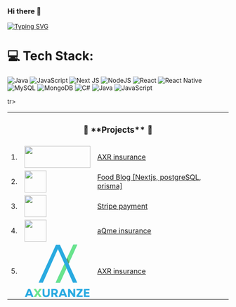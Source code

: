### Hi there 👋
[![Typing SVG](https://readme-typing-svg.demolab.com?font=Fira+Code&pause=1000&random=false&width=435&lines=I+am+Hpone+Myat+Thu)](https://git.io/typing-svg)
<!--
**HponeMyatThu/HponeMyatThu** is a ✨ _special_ ✨ repository because its `README.md` (this file) appears on your GitHub profile.

Here are some ideas to get you started:

- 🔭 I’m currently working on ...
- 🌱 I’m currently learning ...
- 👯 I’m looking to collaborate on ...
- 🤔 I’m looking for help with ...
- 💬 Ask me about ...
- 📫 How to reach me: ...
- 😄 Pronouns: ...
- ⚡ Fun fact: ...
-->

# 💻 Tech Stack:
![Java](https://img.shields.io/badge/java-%23ED8B00.svg?style=for-the-badge&logo=openjdk&logoColor=white) ![JavaScript](https://img.shields.io/badge/javascript-%23323330.svg?style=for-the-badge&logo=javascript&logoColor=%23F7DF1E) ![Next JS](https://img.shields.io/badge/Next-black?style=for-the-badge&logo=next.js&logoColor=white) ![NodeJS](https://img.shields.io/badge/node.js-6DA55F?style=for-the-badge&logo=node.js&logoColor=white) ![React](https://img.shields.io/badge/react-%2320232a.svg?style=for-the-badge&logo=react&logoColor=%2361DAFB) ![React Native](https://img.shields.io/badge/react_native-%2320232a.svg?style=for-the-badge&logo=react&logoColor=%2361DAFB) ![MySQL](https://img.shields.io/badge/mysql-%2300000f.svg?style=for-the-badge&logo=mysql&logoColor=white) ![MongoDB](https://img.shields.io/badge/MongoDB-%234ea94b.svg?style=for-the-badge&logo=mongodb&logoColor=white) ![C#](https://img.shields.io/badge/c%23-%23239120.svg?style=for-the-badge&logo=csharp&logoColor=white) ![Java](https://img.shields.io/badge/java-%23ED8B00.svg?style=for-the-badge&logo=openjdk&logoColor=white) ![JavaScript](https://img.shields.io/badge/javascript-%23323330.svg?style=for-the-badge&logo=javascript&logoColor=%23F7DF1E)

<table align="center">
    <tr>
        <td colspan="3"><h3 align="center">🚀 **Projects** 🚀</h3></td>
    </tr>
    tr>
        <td>1.</td>
        <td><img src="https://standing-desk-organization-design.onrender.com/" width=150 height=50></td>
        <td><a target="_blank" href="https://fe.dev.axr.d3lab.co/guest/home">AXR insurance</a></td>
    </tr>
    <tr>
       <td>2.</td>
        <td><img src="https://images.squarespace-cdn.com/content/v1/5c797c3b5239581bca07268a/01abef42-4390-4627-810c-1964af252a76/My+project+%282%29.png" width=50 height=50></td>
        <td><a target="_blank" href="https://nextjs-blog-iota-gray-55.vercel.app/">Food Blog [Nextjs, postgreSQL, prisma]</a></td>
    </tr>
    <tr>
       <td>3.</td>
        <td><img src="https://encrypted-tbn0.gstatic.com/images?q=tbn:ANd9GcSUDtT-MID9fNzbw0GYXpfwliT81vfNl3ze0Wj-GRY_PsNbUkYQModqL5nFCWqnHx5ql30&usqp=CAU" width=50 height=50></td>
        <td><a target="_blank" href="https://stripe-75s8.vercel.app/">Stripe payment</a></td>
    </tr>
    <tr>
    <tr>
        <td>4.</td>
        <td><img src="https://tse2.mm.bing.net/th?id=OIP.C8XGDlgeJwTzvHH1mV-q-gHaHa" width=50 height=50></td>
        <td><a target="_blank" href="https://fe.2d.r2cr.member.dev.d3lab.co/">aQme insurance</a></td>
    </tr>
     <tr>
        <td>5.</td>
        <td><svg xmlns="http://www.w3.org/2000/svg" width="149" height="121" viewBox="0 0 149 121" fill="none">
  <g clip-path="url(#clip0_35_414)">
    <path d="M111.31 0.5C114.277 0.5 117.244 0.5 120.301 0.5C120.163 0.91487 120.009 1.30012 119.825 1.69413C119.795 1.7577 119.766 1.82128 119.736 1.88678C119.672 2.02407 119.608 2.1613 119.545 2.29849C118.988 3.49666 118.442 4.69912 117.909 5.90801C117.364 7.14227 116.801 8.36736 116.231 9.59015C115.737 10.6505 115.254 11.7145 114.782 12.7849C114.241 14.0118 113.682 15.2295 113.116 16.4448C112.622 17.5051 112.138 18.5692 111.666 19.6395C111.125 20.8664 110.566 22.0841 110 23.2994C109.506 24.3597 109.022 25.4238 108.55 26.4941C108.01 27.721 107.451 28.9387 106.884 30.154C106.39 31.2143 105.907 32.2784 105.435 33.3487C104.928 34.4973 104.407 35.6382 103.877 36.776C103.273 38.0724 102.681 39.3738 102.106 40.6832C101.837 41.2928 101.565 41.8997 101.278 42.5008C101.252 42.555 101.226 42.6091 101.2 42.665C101.081 42.9154 100.961 43.165 100.838 43.4136C100.797 43.4996 100.756 43.5857 100.713 43.6744C100.677 43.7482 100.641 43.8219 100.604 43.8979C100.461 44.384 100.672 44.7898 100.881 45.2263C100.907 45.2808 100.933 45.3352 100.96 45.3913C101.016 45.5089 101.072 45.6264 101.129 45.7438C101.282 46.0634 101.434 46.384 101.586 46.7046C101.617 46.7708 101.649 46.8371 101.681 46.9054C102.003 47.5852 102.315 48.2697 102.625 48.9551C102.68 49.0773 102.736 49.1996 102.791 49.3218C102.875 49.5071 102.959 49.6924 103.043 49.8778C103.362 50.5818 103.683 51.2846 104.005 51.9874C104.065 52.1179 104.124 52.2484 104.184 52.3789C104.304 52.6406 104.423 52.9023 104.543 53.164C104.811 53.7492 105.078 54.3344 105.346 54.9197C105.494 55.2442 105.642 55.5687 105.791 55.8932C105.85 56.023 105.91 56.1528 105.969 56.2826C105.998 56.3469 106.028 56.4112 106.058 56.4774C108.996 62.9036 111.933 69.3298 116.384 79.0664C116.444 79.1962 116.503 79.3261 116.562 79.4559C116.711 79.7801 116.859 80.1042 117.007 80.4284C117.307 81.0843 117.607 81.74 117.907 82.3956C118.459 83.6013 119.011 84.8073 119.556 86.0163C119.607 86.1299 119.659 86.2435 119.71 86.357C119.78 86.5121 119.85 86.6674 119.92 86.8227C119.959 86.9101 119.999 86.9975 120.04 87.0875C120.123 87.2953 120.123 87.2953 120.123 87.4733C116.921 87.4733 113.719 87.4733 110.42 87.4733C109.766 86.0649 109.114 84.6594 108.488 83.2392C108.142 82.4574 107.793 81.6771 107.443 80.8969C107.378 80.7501 107.312 80.6033 107.246 80.4565C106.819 79.5024 106.392 78.5486 105.964 77.5948C105.377 76.2855 104.791 74.9756 104.205 73.6657C103.92 73.0269 103.634 72.388 103.348 71.7492C103.19 71.3971 103.033 71.045 102.875 70.6929C102.812 70.5519 102.749 70.411 102.686 70.27C102.056 68.8605 101.425 67.451 100.795 66.0415C100.763 65.9718 100.732 65.902 100.7 65.8301C100.637 65.6891 100.574 65.5482 100.511 65.4072C100.353 65.0554 100.196 64.7037 100.039 64.3519C99.7515 63.7102 99.4645 63.0685 99.1775 62.4268C99.0476 62.1364 98.9177 61.846 98.7878 61.5555C98.7237 61.4124 98.6597 61.2692 98.5956 61.126C98.2772 60.4141 97.9587 59.7022 97.6391 58.9908C97.1699 57.9462 96.7017 56.9012 96.2378 55.8542C96.1955 55.7595 96.1532 55.6647 96.1097 55.5671C96.0715 55.4806 96.0333 55.3942 95.994 55.3052C95.9603 55.2293 95.9267 55.1534 95.892 55.0752C95.8205 54.8917 95.8205 54.8917 95.8205 54.7136C95.7617 54.7136 95.703 54.7136 95.6424 54.7136C95.6272 54.7626 95.6119 54.8116 95.5962 54.8621C95.4388 55.3522 95.2499 55.8141 95.0294 56.2788C94.9795 56.3855 94.9795 56.3855 94.9286 56.4943C94.8572 56.6468 94.7857 56.7992 94.714 56.9516C94.5213 57.3611 94.3302 57.7713 94.1392 58.1816C94.1004 58.2649 94.0617 58.3481 94.0217 58.4339C93.6624 59.2075 93.3156 59.9864 92.9718 60.7671C92.4311 61.9941 91.872 63.2117 91.3055 64.427C90.8116 65.4873 90.3279 66.5514 89.8561 67.6217C89.3152 68.8486 88.7562 70.0663 88.1898 71.2816C87.6959 72.3419 87.2122 73.406 86.7404 74.4763C86.1995 75.7032 85.6405 76.9209 85.074 78.1362C84.5801 79.1965 84.0964 80.2606 83.6246 81.3309C82.9347 82.896 82.2169 84.4478 81.493 85.9975C81.2504 86.5176 81.0135 87.0398 80.776 87.5623C77.5739 87.5623 74.3718 87.5623 71.0727 87.5623C71.1536 87.1578 71.2771 86.8413 71.4545 86.476C71.4843 86.4135 71.5142 86.351 71.5449 86.2867C71.6093 86.1517 71.6739 86.0169 71.7388 85.8822C71.913 85.5199 72.0856 85.1568 72.2581 84.7936C72.2934 84.7195 72.3287 84.6454 72.365 84.569C72.7012 83.8606 73.026 83.1473 73.3483 82.4325C73.8262 81.3737 74.3158 80.3211 74.8126 79.2711C75.2492 78.3479 75.6765 77.4211 76.0968 76.4904C76.5689 75.4451 77.0521 74.4055 77.5434 73.3691C78.1034 72.1875 78.6569 71.0033 79.2027 69.815C79.5056 69.1559 79.8099 68.4973 80.1139 67.8387C80.1478 67.7652 80.1816 67.6918 80.2165 67.6162C80.9534 66.0195 81.6928 64.4239 82.4325 62.8285C82.7503 62.1432 83.0679 61.4578 83.3855 60.7724C83.5616 60.3923 83.7378 60.0122 83.914 59.632C83.9844 59.48 84.0549 59.3279 84.1254 59.1758C86.2396 54.6135 86.2396 54.6135 86.3453 54.3854C86.4158 54.2333 86.4863 54.0811 86.5568 53.929C86.7327 53.5496 86.9085 53.1702 87.0843 52.7907C87.4057 52.0973 87.727 51.4039 88.0481 50.7104C88.2298 50.3182 88.4114 49.926 88.5931 49.5338C88.6283 49.4578 88.6634 49.3819 88.6996 49.3037C89.0594 48.5272 89.4195 47.7509 89.7817 46.9755C89.825 46.8826 89.825 46.8826 89.8693 46.7879C90.0024 46.5031 90.1356 46.2183 90.269 45.9336C90.3591 45.741 90.4487 45.5481 90.5376 45.355C90.6141 45.1916 90.6933 45.0293 90.7759 44.8689C90.8103 44.7999 90.8447 44.7309 90.8802 44.6599C90.9104 44.6021 90.9407 44.5444 90.9718 44.485C91.0752 44.0203 90.7123 43.4729 90.5206 43.0519C90.4894 42.9829 90.4582 42.9138 90.4261 42.8426C90.3587 42.6935 90.2912 42.5444 90.2236 42.3954C90.079 42.0767 89.935 41.7577 89.7909 41.4387C89.7162 41.2732 89.6414 41.1078 89.5666 40.9424C89.1917 40.1128 88.8198 39.2818 88.4484 38.4507C88.3227 38.1693 88.1969 37.888 88.0712 37.6067C88.0259 37.5056 88.0259 37.5056 87.9798 37.4024C87.7007 36.7779 87.4209 36.1538 87.141 35.5297C86.5077 34.1175 85.8758 32.7047 85.2439 31.2918C84.9581 30.653 84.6723 30.0141 84.3865 29.3753C84.229 29.0232 84.0715 28.6711 83.914 28.319C83.8509 28.178 83.7878 28.0371 83.7248 27.8961C83.0942 26.4866 82.4637 25.0772 81.8331 23.6677C81.8019 23.5979 81.7707 23.5281 81.7385 23.4562C81.6754 23.3153 81.6124 23.1743 81.5493 23.0333C81.3919 22.6815 81.2346 22.3298 81.0772 21.978C80.7901 21.3363 80.503 20.6946 80.216 20.0529C79.6168 18.7131 79.0175 17.3733 78.4169 16.0341C78.2774 15.7229 78.1379 15.4117 77.9984 15.1005C77.8804 14.8373 77.7624 14.5742 77.6445 14.3111C77.4707 13.9236 77.2971 13.5361 77.1235 13.1485C77.0553 12.9963 76.9871 12.8441 76.9188 12.6919C76.8234 12.4791 76.728 12.2661 76.6327 12.0532C76.6042 11.9897 76.5757 11.9262 76.5463 11.8608C76.4064 11.5481 76.2712 11.2347 76.1469 10.9154C75.7553 11.6757 75.3998 12.4476 75.0555 13.2301C74.9001 13.5831 74.7438 13.9358 74.5876 14.2885C74.555 14.3621 74.5225 14.4357 74.4889 14.5116C74.1253 15.3323 73.7563 16.1506 73.3872 16.9688C72.8795 18.095 72.3746 19.2223 71.8739 20.3516C71.3396 21.5565 70.8002 22.759 70.2586 23.9606C69.7849 25.0114 69.3144 26.0635 68.8472 27.1172C68.3129 28.3221 67.7735 29.5246 67.2319 30.7262C66.7582 31.777 66.2877 32.8291 65.8205 33.8828C65.2862 35.0877 64.7468 36.2902 64.2052 37.4918C63.7315 38.5426 63.261 39.5947 62.7938 40.6484C62.2595 41.8533 61.7201 43.0558 61.1784 44.2574C60.7048 45.3082 60.2343 46.3603 59.7671 47.4139C59.2328 48.6188 58.6934 49.8214 58.1517 51.0229C57.6781 52.0737 57.2076 53.1259 56.7404 54.1795C56.2413 55.305 55.7383 56.4287 55.2326 57.5512C54.7081 58.7152 54.1847 59.8797 53.6636 61.0453C53.6325 61.1147 53.6015 61.1841 53.5695 61.2557C53.413 61.6056 53.2566 61.9556 53.1002 62.3055C52.8171 62.9389 52.5338 63.5721 52.2505 64.2053C52.0928 64.5577 51.9351 64.9102 51.7775 65.2626C51.7144 65.4036 51.6513 65.5445 51.5883 65.6855C51.5571 65.7552 51.5259 65.825 51.4937 65.8969C51.2099 66.5312 51.2099 66.5312 51.1154 66.7426C51.0523 66.8836 50.9892 67.0246 50.9261 67.1655C50.7688 67.5173 50.6114 67.869 50.454 68.2208C50.167 68.8625 49.8799 69.5042 49.5929 70.1459C48.9475 71.5888 48.3019 73.0315 47.6552 74.4737C47.0682 75.7829 46.4825 77.0928 45.8967 78.4025C45.7052 78.8307 45.5136 79.2589 45.3221 79.6871C45.2909 79.7568 45.2597 79.8264 45.2276 79.8982C45.071 80.2484 44.9143 80.5986 44.7576 80.9488C44.3998 81.7486 44.042 82.5484 43.6844 83.3482C43.4307 83.9156 43.1768 84.4829 42.9228 85.0502C42.75 85.4362 42.5775 85.8223 42.4052 86.2086C42.332 86.3724 42.2587 86.5361 42.1855 86.6999C42.1538 86.7711 42.1221 86.8424 42.0895 86.9157C41.884 87.3741 41.884 87.3741 41.7849 87.4733C41.661 87.4818 41.5367 87.4841 41.4125 87.484C41.3323 87.4841 41.252 87.4842 41.1693 87.4844C41.0806 87.4841 40.9918 87.4837 40.9004 87.4834C40.8075 87.4834 40.7145 87.4834 40.6188 87.4834C40.31 87.4834 40.0013 87.4827 39.6925 87.482C39.4791 87.4818 39.2657 87.4817 39.0522 87.4816C38.4892 87.4813 37.9262 87.4804 37.3632 87.4794C36.7892 87.4785 36.2152 87.4781 35.6412 87.4776C34.514 87.4767 33.3868 87.4752 32.2596 87.4733C32.3333 87.0593 32.4824 86.7069 32.6609 86.3285C32.6927 86.2601 32.7245 86.1917 32.7573 86.1213C32.8259 85.9738 32.8947 85.8264 32.9637 85.6791C33.1108 85.3652 33.2568 85.0508 33.4029 84.7364C33.4776 84.5756 33.5524 84.4147 33.6273 84.254C33.964 83.5301 34.295 82.8037 34.6243 82.0764C35.0939 81.04 35.5673 80.0054 36.043 78.9718C36.5204 77.9344 36.9956 76.8961 37.4674 75.8561C37.9709 74.7461 38.4786 73.6381 38.9881 72.5308C39.4333 71.5633 39.876 70.5946 40.316 69.6246C40.8195 68.5146 41.3273 67.4066 41.8368 66.2994C42.282 65.3318 42.7247 64.3631 43.1647 63.3932C43.6682 62.2832 44.1759 61.1752 44.6854 60.0679C45.1306 59.1003 45.5734 58.1317 46.0134 57.1617C46.5169 56.0517 47.0246 54.9437 47.5341 53.8365C47.9793 52.8689 48.422 51.9002 48.862 50.9303C49.3655 49.8203 49.8732 48.7123 50.3828 47.605C50.828 46.6374 51.2707 45.6688 51.7107 44.6988C52.2142 43.5888 52.7219 42.4808 53.2314 41.3736C53.6766 40.406 54.1194 39.4373 54.5593 38.4674C55.0629 37.3574 55.5706 36.2494 56.0801 35.1421C56.5253 34.1745 56.968 33.2059 57.408 32.2359C57.9115 31.1259 58.4192 30.0179 58.9288 28.9107C59.3739 27.9431 59.8167 26.9744 60.2567 26.0045C60.7602 24.8945 61.2679 23.7865 61.7774 22.6792C62.2226 21.7116 62.6653 20.743 63.1053 19.773C63.6089 18.663 64.1166 17.555 64.6261 16.4478C65.0713 15.4802 65.514 14.5115 65.954 13.5415C66.4575 12.4316 66.9652 11.3235 67.4748 10.2163C67.9199 9.24871 68.3627 8.28004 68.8027 7.31009C69.2896 6.23689 69.7795 5.16509 70.2715 4.09421C70.3028 4.02604 70.3341 3.95787 70.3664 3.88764C70.4571 3.6901 70.5479 3.4926 70.6387 3.29511C70.6644 3.23929 70.69 3.18347 70.7164 3.12596C71.0106 2.48679 71.3093 1.8498 71.6068 1.21217C74.6326 1.21217 77.6585 1.21217 80.776 1.21217C82.6034 5.15554 82.6034 5.15554 83.4695 7.06667C83.8299 7.86134 84.1946 8.65397 84.5594 9.44659C85.0643 10.5438 85.5663 11.6423 86.0653 12.7423C86.5099 13.7222 86.9582 14.7005 87.408 15.678C87.9129 16.7753 88.415 17.8738 88.914 18.9737C89.3586 19.9537 89.8068 20.9319 90.2567 21.9095C90.7616 23.0067 91.2637 24.1052 91.7626 25.2052C92.2387 26.2545 92.719 27.3018 93.2009 28.3484C93.5468 29.0998 93.8917 29.8517 94.2327 30.6054C94.2626 30.6714 94.2926 30.7375 94.3234 30.8056C94.4642 31.1166 94.6047 31.4277 94.7448 31.739C95.0852 32.4931 95.4451 33.2345 95.8205 33.9718C95.8535 33.8987 95.8865 33.8255 95.9205 33.7502C96.5593 32.3354 97.204 30.9239 97.868 29.5208C98.3348 28.5342 98.793 27.5444 99.2422 26.5497C99.7143 25.5044 100.198 24.4648 100.689 23.4284C101.249 22.2468 101.802 21.0626 102.348 19.8744C102.651 19.2152 102.955 18.5567 103.259 17.898C103.293 17.8246 103.327 17.7512 103.362 17.6756C104.099 16.0788 104.838 14.4833 105.578 12.8879C105.896 12.2026 106.213 11.5172 106.531 10.8318C106.707 10.4517 106.883 10.0715 107.059 9.69139C107.13 9.53932 107.2 9.38724 107.271 9.23516C107.412 8.93101 107.553 8.62685 107.694 8.3227C107.729 8.24744 107.763 8.17217 107.799 8.09463C107.87 7.94241 107.94 7.7902 108.011 7.63799C108.186 7.25988 108.361 6.88176 108.537 6.50364C108.865 5.79449 109.194 5.08536 109.523 4.37631C109.677 4.0434 109.831 3.71047 109.986 3.37755C110.059 3.21968 110.132 3.06183 110.205 2.90397C110.307 2.68431 110.409 2.46463 110.511 2.24495C110.54 2.18176 110.57 2.11858 110.6 2.05348C110.839 1.53682 111.074 1.01845 111.31 0.5Z" fill="#29AAE0"/>
    <path d="M91.0133 44.2982C91.0721 44.2982 91.1309 44.2982 91.1914 44.2982C92.0606 46.1935 92.924 48.0911 93.773 49.9955C93.8418 50.1497 93.8418 50.1497 93.912 50.307C94.137 50.8112 94.3615 51.3155 94.5846 51.8205C94.7572 52.211 94.9323 52.6002 95.109 52.9889C95.1922 53.1743 95.2755 53.3598 95.3587 53.5453C95.3978 53.6299 95.4369 53.7146 95.4771 53.8018C95.5121 53.8803 95.547 53.9588 95.583 54.0397C95.6139 54.1079 95.6449 54.176 95.6768 54.2462C95.8045 54.7142 95.5495 55.1261 95.3528 55.543C95.3232 55.6067 95.2936 55.6704 95.2632 55.736C95.1992 55.8739 95.135 56.0117 95.0706 56.1493C94.8963 56.5221 94.7236 56.8956 94.5509 57.2692C94.5154 57.3459 94.4799 57.4227 94.4433 57.5017C94.0965 58.2527 93.7616 59.0087 93.428 59.7656C92.8834 60.9999 92.3206 62.2249 91.7506 63.4477C91.2567 64.508 90.773 65.5721 90.3012 66.6424C89.7603 67.8694 89.2013 69.0871 88.6349 70.3024C88.1409 71.3627 87.6573 72.4267 87.1855 73.497C86.6446 74.724 86.0856 75.9417 85.5191 77.157C85.0252 78.2173 84.5416 79.2813 84.0697 80.3516C83.4866 81.6742 82.884 82.9871 82.2733 84.2971C81.7674 85.3826 81.2716 86.4718 80.776 87.5623C77.5739 87.5623 74.3718 87.5623 71.0727 87.5623C71.1536 87.1578 71.2771 86.8413 71.4545 86.476C71.4843 86.4135 71.5141 86.351 71.5449 86.2867C71.6093 86.1517 71.6739 86.0169 71.7387 85.8822C71.913 85.5199 72.0856 85.1568 72.2581 84.7936C72.2934 84.7195 72.3286 84.6454 72.365 84.569C72.7012 83.8606 73.026 83.1473 73.3483 82.4325C73.8262 81.3737 74.3158 80.3211 74.8126 79.2711C75.2492 78.3479 75.6765 77.4211 76.0968 76.4904C76.5689 75.4451 77.0521 74.4055 77.5434 73.3691C78.1034 72.1875 78.6569 71.0032 79.2027 69.815C79.5056 69.1559 79.8099 68.4973 80.1139 67.8386C80.1477 67.7652 80.1816 67.6918 80.2165 67.6162C80.9534 66.0195 81.6928 64.4239 82.4325 62.8285C82.7503 62.1432 83.0679 61.4578 83.3855 60.7724C83.5616 60.3923 83.7378 60.0122 83.9139 59.632C83.9844 59.48 84.0549 59.3279 84.1254 59.1758C86.2396 54.6135 86.2396 54.6135 86.3453 54.3854C86.4158 54.2333 86.4863 54.0811 86.5568 53.929C86.7326 53.5496 86.9085 53.1702 87.0843 52.7907C87.4057 52.0973 87.727 51.4039 88.0481 50.7104C88.2298 50.3182 88.4114 49.926 88.5931 49.5338C88.6283 49.4578 88.6634 49.3819 88.6996 49.3037C89.0593 48.5272 89.4195 47.7508 89.7817 46.9754C89.8106 46.9136 89.8395 46.8517 89.8693 46.7879C90.0023 46.5031 90.1356 46.2183 90.2689 45.9336C90.5228 45.3909 90.7731 44.8471 91.0133 44.2982Z" fill="#69E48C"/>
    <path d="M111.31 0.5C114.277 0.5 117.244 0.5 120.301 0.5C120.163 0.914869 120.009 1.30012 119.825 1.69413C119.795 1.7577 119.766 1.82128 119.736 1.88678C119.672 2.02407 119.608 2.1613 119.545 2.29849C118.988 3.49666 118.442 4.69912 117.909 5.90801C117.364 7.14227 116.801 8.36736 116.231 9.59015C115.737 10.6505 115.254 11.7145 114.782 12.7849C114.241 14.0118 113.682 15.2295 113.116 16.4448C112.622 17.5051 112.138 18.5692 111.666 19.6395C111.125 20.8664 110.566 22.0841 110 23.2994C109.506 24.3597 109.022 25.4238 108.55 26.4941C108.01 27.721 107.451 28.9387 106.884 30.154C106.39 31.2143 105.907 32.2784 105.435 33.3487C104.894 34.5752 104.335 35.7925 103.769 37.0075C103.233 38.1577 102.71 39.3129 102.198 40.4737C101.632 41.7564 101.046 43.0293 100.45 44.2982C100.196 43.9926 100.037 43.6557 99.8755 43.2964C99.8315 43.2002 99.8315 43.2002 99.7866 43.1022C99.69 42.8909 99.5941 42.6793 99.4982 42.4677C99.4303 42.3189 99.3624 42.1701 99.2944 42.0213C99.1542 41.7142 99.0143 41.407 98.8746 41.0998C98.6551 40.6172 98.4347 40.1351 98.2139 39.6532C98.0682 39.335 97.9228 39.0166 97.778 38.6979C97.5027 38.0924 97.225 37.4884 96.9393 36.8876C96.8038 36.6024 96.6696 36.3167 96.5355 36.0308C96.4713 35.8948 96.4064 35.7591 96.3409 35.6238C96.2501 35.436 96.1615 35.2474 96.0733 35.0585C96.0462 35.0039 96.0191 34.9493 95.9912 34.8931C95.7735 34.4174 95.7992 34.0114 95.9715 33.5325C96.0493 33.3512 96.1339 33.1751 96.2218 32.9985C96.2695 32.8994 96.2695 32.8994 96.3181 32.7983C96.3865 32.6565 96.4553 32.5149 96.5246 32.3735C96.7102 31.9944 96.8924 31.6138 97.0751 31.2334C97.1123 31.1563 97.1494 31.0792 97.1877 30.9998C97.5332 30.2817 97.8637 29.5575 98.1907 28.8309C98.6376 27.8397 99.0943 26.8537 99.5594 25.8709C100.026 24.8844 100.484 23.8945 100.934 22.8999C101.406 21.8546 101.889 20.815 102.38 19.7786C102.94 18.597 103.494 17.4127 104.04 16.2245C104.342 15.5653 104.647 14.9068 104.951 14.2481C104.985 14.1747 105.018 14.1013 105.053 14.0257C105.79 12.429 106.53 10.8334 107.269 9.23803C107.481 8.78064 107.693 8.32321 107.905 7.86577C107.94 7.79042 107.975 7.71506 108.011 7.63742C108.152 7.33449 108.292 7.03156 108.432 6.72863C108.796 5.94448 109.159 5.16035 109.523 4.37631C109.677 4.0434 109.831 3.71047 109.986 3.37755C110.059 3.21968 110.132 3.06183 110.205 2.90397C110.307 2.68431 110.409 2.46463 110.511 2.24495C110.555 2.15017 110.555 2.15017 110.6 2.05348C110.839 1.53682 111.074 1.01845 111.31 0.5Z" fill="#69E48B"/>
    <path d="M99.2032 101.45C100.525 101.45 101.847 101.45 103.209 101.45C103.503 101.861 103.797 102.272 104.099 102.696C104.286 102.956 104.474 103.215 104.661 103.475C104.76 103.612 104.859 103.748 104.958 103.885C105.032 103.988 105.032 103.988 105.108 104.092C105.35 104.428 105.593 104.764 105.835 105.099C105.932 105.233 106.028 105.366 106.125 105.5C109.018 109.506 109.018 109.506 109.163 109.707C109.258 109.839 109.354 109.972 109.45 110.104C109.702 110.453 109.954 110.803 110.206 111.152C110.259 111.225 110.311 111.298 110.365 111.373C110.466 111.512 110.566 111.651 110.667 111.791C110.735 111.885 110.735 111.885 110.804 111.981C110.844 112.036 110.884 112.091 110.925 112.148C111.052 112.322 111.181 112.494 111.31 112.666C111.354 107.114 111.354 107.114 111.399 101.45C112.75 101.45 114.102 101.45 115.494 101.45C115.494 107.619 115.494 113.788 115.494 120.144C111.577 120.144 111.577 120.144 110.826 119.443C110.719 119.22 110.612 118.997 110.52 118.768C110.351 118.385 110.094 118.071 109.841 117.74C109.744 117.607 109.648 117.474 109.552 117.34C109.504 117.274 109.456 117.208 109.407 117.139C107.43 114.402 105.453 111.665 103.476 108.927C103.447 112.629 103.417 116.33 103.387 120.144C102.007 120.144 100.626 120.144 99.2032 120.144C99.2032 113.975 99.2032 107.806 99.2032 101.45Z" fill="#29AAE1"/>
    <path d="M61.1914 101.45C72.1513 101.45 72.1513 101.45 74.3665 103.586C75.5453 104.891 76.0249 106.49 75.962 108.227C75.8589 109.891 75.224 111.329 74.0104 112.488C73.7244 112.715 73.4295 112.918 73.1202 113.111C73.0435 113.161 72.9669 113.211 72.8879 113.262C72.6751 113.378 72.6751 113.378 72.408 113.378C72.8656 114.21 73.342 115.03 73.8324 115.843C74.315 116.644 74.7938 117.447 75.2671 118.253C75.3338 118.366 75.4005 118.48 75.4672 118.593C75.5609 118.753 75.6543 118.912 75.7477 119.071C75.8012 119.162 75.8547 119.254 75.9098 119.347C76.0574 119.609 76.193 119.874 76.3249 120.144C72.0394 120.576 72.0394 120.576 71.166 119.931C70.6659 119.446 70.4286 118.762 70.2085 118.116C69.9891 117.474 69.6489 116.928 69.2837 116.36C69.1223 116.107 68.9678 115.85 68.8124 115.594C68.62 115.278 68.4247 114.965 68.2254 114.654C68.046 114.358 68.046 114.358 68.046 114.18C67.1353 114.18 66.2246 114.18 65.2864 114.18C65.2864 116.148 65.2864 118.116 65.2864 120.144C63.935 120.144 62.5837 120.144 61.1914 120.144C61.1914 113.975 61.1914 107.806 61.1914 101.45ZM65.2864 104.921C65.2864 106.831 65.2864 108.74 65.2864 110.708C65.8959 110.713 66.5055 110.719 67.1335 110.724C67.4187 110.728 67.4187 110.728 67.7097 110.732C69.0188 110.742 70.1331 110.684 71.1423 109.762C71.6388 109.237 71.7964 108.666 71.8183 107.954C71.7895 107.01 71.5026 106.323 70.8314 105.661C69.7747 104.77 68.4223 104.877 67.128 104.899C66.2164 104.91 66.2164 104.91 65.2864 104.921Z" fill="#29AAE1"/>
    <path d="M8.58178 101.439C8.66065 101.439 8.73953 101.439 8.82079 101.439C8.9099 101.439 8.999 101.439 9.09081 101.439C9.18771 101.44 9.28461 101.44 9.38445 101.441C9.53246 101.441 9.53246 101.441 9.68345 101.441C10 101.442 10.3166 101.443 10.6332 101.444C10.8472 101.444 11.0612 101.445 11.2753 101.445C11.8012 101.446 12.3272 101.448 12.8531 101.45C13.5639 103.125 14.27 104.802 14.9507 106.49C15.3856 107.569 15.8262 108.645 16.2749 109.717C16.7333 110.814 17.1878 111.911 17.638 113.011C18.1829 114.342 18.7303 115.671 19.2793 117C19.3155 117.088 19.3516 117.175 19.3889 117.266C19.4591 117.436 19.5294 117.606 19.5996 117.776C19.6658 117.936 19.7319 118.096 19.798 118.256C19.9346 118.587 20.0717 118.917 20.2115 119.247C20.2524 119.343 20.2933 119.44 20.3354 119.539C20.3696 119.619 20.4039 119.699 20.4391 119.782C20.5089 119.966 20.5089 119.966 20.5089 120.144C19.0401 120.144 17.5712 120.144 16.0579 120.144C15.8279 119.684 15.6162 119.242 15.4333 118.765C15.4101 118.705 15.3869 118.645 15.363 118.584C15.3147 118.459 15.2665 118.334 15.2185 118.209C15.1448 118.017 15.0704 117.825 14.9959 117.634C14.9488 117.512 14.9017 117.39 14.8547 117.268C14.8325 117.211 14.8102 117.154 14.7873 117.095C14.6335 116.693 14.6335 116.693 14.6335 116.494C11.9603 116.494 9.28696 116.494 6.53266 116.494C6.44453 116.788 6.3564 117.082 6.2656 117.384C6.18317 117.608 6.09778 117.831 6.00897 118.052C5.98584 118.11 5.96272 118.168 5.9389 118.227C5.89076 118.348 5.84244 118.468 5.79393 118.588C5.71943 118.772 5.64561 118.957 5.57186 119.141C5.21003 120.042 5.21003 120.042 5.10833 120.144C4.96897 120.152 4.82923 120.154 4.68963 120.154C4.60052 120.154 4.51142 120.154 4.41961 120.154C4.32271 120.154 4.22581 120.153 4.12597 120.153C4.0273 120.152 3.92863 120.152 3.82697 120.152C3.51039 120.152 3.19382 120.151 2.87724 120.149C2.66321 120.149 2.44918 120.149 2.23515 120.148C1.70919 120.147 1.18324 120.146 0.657288 120.144C0.826078 119.617 1.01419 119.104 1.22827 118.594C1.25735 118.524 1.28642 118.455 1.31638 118.383C1.41171 118.154 1.50742 117.925 1.60313 117.696C1.67091 117.533 1.73866 117.37 1.80639 117.208C1.94696 116.87 2.08766 116.533 2.22845 116.195C2.52036 115.495 2.81067 114.794 3.101 114.093C3.2584 113.713 3.41591 113.334 3.57341 112.954C3.60467 112.878 3.63592 112.803 3.66813 112.725C3.85544 112.274 4.04281 111.822 4.23023 111.37C4.38571 110.995 4.54116 110.621 4.6966 110.246C4.72741 110.172 4.75822 110.097 4.78996 110.021C5.23245 108.954 5.6736 107.887 6.11407 106.819C7.22156 104.135 7.22156 104.135 7.75896 102.849C7.80893 102.729 7.85882 102.61 7.90864 102.49C7.97577 102.329 8.04322 102.168 8.11069 102.007C8.14794 101.918 8.18519 101.829 8.22357 101.737C8.35187 101.453 8.35187 101.453 8.58178 101.439ZM10.5386 106.257C10.5047 106.345 10.4707 106.433 10.4358 106.525C10.2736 106.947 10.1112 107.37 9.94883 107.792C9.91922 107.869 9.88962 107.946 9.85911 108.026C9.52022 108.908 9.18029 109.789 8.83711 110.669C8.80821 110.744 8.7793 110.818 8.74952 110.894C8.61074 111.25 8.47175 111.606 8.3325 111.962C8.28256 112.09 8.23261 112.218 8.18267 112.346C8.15965 112.404 8.13662 112.463 8.1129 112.523C8.00324 112.766 8.00324 112.766 7.95699 113.022C9.69022 113.022 11.4235 113.022 13.2092 113.022C12.9929 112.295 12.9929 112.295 12.7377 111.587C12.6806 111.442 12.6806 111.442 12.6224 111.294C12.5619 111.141 12.5619 111.141 12.5002 110.986C12.4579 110.879 12.4157 110.771 12.3722 110.661C12.2607 110.378 12.1487 110.095 12.0367 109.812C11.9236 109.526 11.8109 109.24 11.6981 108.954C11.3433 108.054 10.9877 107.154 10.6276 106.257C10.5982 106.257 10.5689 106.257 10.5386 106.257Z" fill="#29AAE1"/>
    <path d="M85.138 101.45C86.6068 101.45 88.0757 101.45 89.589 101.45C89.8212 101.914 90.0383 102.367 90.232 102.847C90.2584 102.912 90.2849 102.976 90.3122 103.043C90.3695 103.184 90.4267 103.324 90.4838 103.465C90.6416 103.853 90.8005 104.241 90.9591 104.63C90.9925 104.711 91.0259 104.793 91.0603 104.878C91.437 105.8 91.8176 106.721 92.1984 107.642C92.2696 107.814 92.3409 107.987 92.4121 108.159C92.6283 108.682 92.8445 109.205 93.0608 109.728C93.3483 110.424 93.6358 111.119 93.9232 111.815C93.9583 111.9 93.9934 111.985 94.0295 112.072C94.5812 113.407 95.1308 114.744 95.6779 116.081C95.9505 116.746 96.2245 117.412 96.5024 118.075C96.5533 118.197 96.6042 118.319 96.655 118.441C96.7487 118.665 96.8429 118.889 96.9375 119.112C96.9783 119.21 97.0191 119.308 97.0612 119.408C97.0969 119.493 97.1326 119.577 97.1693 119.665C97.2448 119.877 97.2448 119.877 97.2448 120.144C95.7759 120.144 94.3071 120.144 92.7938 120.144C92.5652 119.585 92.5652 119.585 92.332 119.014C92.2849 118.9 92.2378 118.785 92.1893 118.666C92.1313 118.524 92.1313 118.524 92.0722 118.379C92.0142 118.237 92.0142 118.237 91.9549 118.092C91.755 117.591 91.5631 117.087 91.3694 116.583C88.7255 116.583 86.0816 116.583 83.3575 116.583C82.9169 117.699 82.4762 118.816 82.0222 119.966C81.9929 120.025 81.9635 120.083 81.9332 120.144C80.4644 120.144 78.9955 120.144 77.4822 120.144C77.5591 119.759 77.6681 119.429 77.8157 119.069C77.8408 119.007 77.8659 118.945 77.8918 118.882C77.9755 118.675 78.0599 118.469 78.1443 118.263C78.2043 118.116 78.2643 117.969 78.3243 117.822C78.8375 116.564 79.3618 115.312 79.8876 114.06C80.3825 112.881 80.8727 111.7 81.3601 110.519C81.4311 110.346 81.5021 110.174 81.5731 110.002C81.6787 109.746 81.7843 109.49 81.8899 109.234C82.7164 107.231 83.5479 105.229 84.3809 103.228C84.44 103.086 84.4992 102.944 84.5583 102.801C84.6392 102.607 84.7203 102.412 84.8014 102.218C84.8253 102.16 84.8492 102.103 84.8739 102.043C84.9575 101.843 85.0408 101.644 85.138 101.45ZM87.3635 106.346C87.0764 106.896 86.843 107.455 86.6214 108.035C86.5856 108.127 86.5499 108.22 86.513 108.315C86.3993 108.61 86.286 108.905 86.1728 109.2C86.0604 109.492 85.9479 109.784 85.8354 110.076C85.7628 110.264 85.6902 110.453 85.6178 110.641C85.4625 111.044 85.3063 111.447 85.1434 111.847C85.1054 111.94 85.1054 111.94 85.0666 112.036C85.0011 112.196 84.9349 112.355 84.8686 112.515C84.7668 112.755 84.7668 112.755 84.7819 113.022C86.5151 113.022 88.2484 113.022 90.0341 113.022C89.5799 111.81 89.5799 111.81 89.113 110.604C89.0792 110.518 89.0454 110.431 89.0107 110.343C88.905 110.073 88.7991 109.803 88.6932 109.534C88.553 109.176 88.4129 108.819 88.2728 108.462C88.2397 108.377 88.2067 108.293 88.1726 108.206C87.93 107.587 87.6897 106.967 87.4525 106.346C87.4231 106.346 87.3938 106.346 87.3635 106.346Z" fill="#29AAE1"/>
    <path d="M20.687 101.45C21.3493 101.431 22.0117 101.417 22.6743 101.408C22.982 101.404 23.2896 101.398 23.5972 101.389C23.9514 101.379 24.3055 101.375 24.6598 101.371C24.8244 101.365 24.8244 101.365 24.9923 101.359C25.7401 101.358 25.7401 101.358 26.0502 101.615C26.2116 101.82 26.3442 102.025 26.4733 102.251C26.5354 102.339 26.5975 102.428 26.6615 102.519C26.7134 102.597 26.7654 102.676 26.819 102.758C26.8797 102.85 26.9405 102.941 27.0031 103.036C27.0989 103.182 27.0989 103.182 27.1966 103.33C27.3365 103.542 27.4768 103.753 27.617 103.964C27.6534 104.019 27.6899 104.074 27.7274 104.131C28.1409 104.754 28.5594 105.373 28.9787 105.992C29.0628 106.117 29.1469 106.241 29.2309 106.365C29.3484 106.539 29.4661 106.712 29.5838 106.886C29.6192 106.938 29.6545 106.991 29.6909 107.045C29.8483 107.285 29.8483 107.285 30.0341 107.503C30.0633 107.459 30.0925 107.414 30.1226 107.369C30.4346 106.895 30.7467 106.421 31.0589 105.947C31.1744 105.771 31.2898 105.596 31.4053 105.421C31.4882 105.295 31.4882 105.295 31.5729 105.166C31.6284 105.081 31.684 104.997 31.7413 104.91C31.8559 104.736 31.9717 104.564 32.0887 104.392C32.3989 103.934 32.6762 103.478 32.9243 102.983C33.6566 101.593 33.6566 101.593 34.3271 101.342C35.0742 101.199 35.8189 101.243 36.5726 101.303C36.8797 101.325 37.1872 101.335 37.4948 101.345C38.095 101.369 38.6934 101.404 39.2923 101.45C39.1942 101.605 39.0959 101.76 38.9976 101.915C38.9156 102.045 38.9156 102.045 38.8318 102.177C38.6098 102.521 38.3719 102.851 38.1295 103.18C37.7079 103.758 37.2926 104.34 36.8832 104.927C36.8311 105.002 36.779 105.076 36.7253 105.153C36.6218 105.301 36.5183 105.45 36.4148 105.598C35.8723 106.375 35.3264 107.149 34.7696 107.915C34.3034 108.557 33.8443 109.203 33.3947 109.856C33.3447 109.929 33.2947 110.001 33.2432 110.075C33.1743 110.176 33.1743 110.176 33.104 110.279C33.0633 110.338 33.0227 110.397 32.9808 110.459C32.8682 110.629 32.8682 110.629 32.7938 110.886C32.8806 111.065 32.8806 111.065 33.0202 111.248C33.0712 111.32 33.1222 111.391 33.1747 111.465C33.2308 111.542 33.2868 111.619 33.3446 111.698C33.4016 111.778 33.4586 111.857 33.5174 111.94C33.6349 112.104 33.7527 112.268 33.8708 112.431C34.0664 112.703 34.259 112.976 34.4512 113.251C34.8543 113.825 35.2637 114.396 35.6758 114.964C36.194 115.679 36.7014 116.401 37.2066 117.125C37.4979 117.543 37.7911 117.959 38.0849 118.375C38.1287 118.437 38.1725 118.499 38.2175 118.563C38.4058 118.829 38.5946 119.096 38.7849 119.361C38.8708 119.481 38.8708 119.481 38.9585 119.604C39.0308 119.705 39.0308 119.705 39.1045 119.807C39.2033 119.966 39.2033 119.966 39.2033 120.144C38.5487 120.181 37.8944 120.21 37.239 120.227C36.9345 120.235 36.6307 120.246 36.3266 120.265C34.3945 120.378 34.3945 120.378 33.8424 120.013C33.4962 119.658 33.2972 119.23 33.0918 118.783C32.8764 118.35 32.5916 117.963 32.3153 117.566C32.2025 117.4 32.0899 117.233 31.9776 117.066C31.8639 116.898 31.7502 116.729 31.6365 116.561C31.4632 116.304 31.2899 116.047 31.1166 115.79C31.01 115.633 30.9034 115.475 30.7968 115.317C30.5414 114.938 30.2868 114.56 30.0341 114.18C29.7532 114.52 29.5007 114.876 29.2549 115.243C28.9909 115.636 28.726 116.028 28.4531 116.415C28.0024 117.06 27.5994 117.676 27.3009 118.406C26.678 119.829 26.678 119.829 25.9392 120.144C24.3023 120.517 22.4296 120.294 20.776 120.144C20.8875 119.857 20.9971 119.615 21.1807 119.367C21.226 119.306 21.2712 119.244 21.3177 119.181C21.3666 119.115 21.4155 119.049 21.4659 118.981C21.5713 118.837 21.6765 118.693 21.7816 118.55C21.8361 118.475 21.8905 118.401 21.9466 118.324C22.214 117.955 22.4741 117.58 22.7344 117.206C23.1763 116.572 23.625 115.943 24.0791 115.318C24.4906 114.75 24.8926 114.176 25.2934 113.6C25.7042 113.012 26.1229 112.429 26.5468 111.849C26.672 111.677 26.7953 111.504 26.9184 111.331C26.9768 111.252 27.0352 111.173 27.0954 111.091C27.2065 110.891 27.2065 110.891 27.1458 110.681C26.9485 110.338 26.72 110.024 26.4844 109.706C26.379 109.562 26.2736 109.418 26.1683 109.274C26.115 109.201 26.0617 109.128 26.0068 109.053C25.7713 108.73 25.5406 108.403 25.3105 108.076C25.2668 108.014 25.223 107.952 25.178 107.888C25.0019 107.638 24.8261 107.388 24.6502 107.138C24.1493 106.425 23.6457 105.716 23.135 105.01C22.5796 104.243 22.0316 103.471 21.4881 102.696C21.4472 102.638 21.4062 102.579 21.364 102.519C21.2493 102.356 21.135 102.192 21.0208 102.028C20.9561 101.935 20.8913 101.843 20.8247 101.747C20.687 101.539 20.687 101.539 20.687 101.45Z" fill="#6AE58C"/>
    <path d="M41.2508 101.45C42.6021 101.45 43.9535 101.45 45.3457 101.45C45.347 101.803 45.3483 102.156 45.3497 102.519C45.3542 103.688 45.3601 104.857 45.3667 106.025C45.3707 106.734 45.3742 107.442 45.3766 108.15C45.3786 108.768 45.3816 109.386 45.3857 110.004C45.3878 110.33 45.3895 110.657 45.39 110.984C45.3907 111.35 45.3934 111.715 45.3963 112.081C45.3961 112.188 45.396 112.295 45.3959 112.405C45.4098 113.666 45.6949 114.748 46.5618 115.683C47.3604 116.404 48.2957 116.618 49.3406 116.611C49.4193 116.61 49.4981 116.61 49.5792 116.609C50.5895 116.591 51.4387 116.31 52.201 115.62C53.1275 114.628 53.2947 113.502 53.297 112.192C53.2979 112.076 53.2988 111.959 53.2997 111.839C53.3021 111.522 53.3035 111.205 53.3046 110.888C53.306 110.556 53.3084 110.224 53.3107 109.892C53.3148 109.264 53.3181 108.636 53.3211 108.008C53.3245 107.292 53.3289 106.577 53.3333 105.862C53.3425 104.391 53.3503 102.92 53.3576 101.45C54.7089 101.45 56.0603 101.45 57.4526 101.45C57.4606 103.047 57.4672 104.644 57.471 106.241C57.4728 106.983 57.4753 107.725 57.4794 108.467C57.483 109.114 57.4853 109.761 57.4861 110.409C57.4865 110.751 57.4876 111.093 57.4902 111.435C57.5095 114.063 57.2392 116.337 55.3773 118.347C53.9616 119.657 52.0809 120.436 50.1529 120.5C50.0666 120.503 50.0666 120.503 49.9786 120.507C47.5917 120.592 45.2922 120.093 43.4767 118.447C42.1302 117.165 41.3018 115.252 41.2428 113.394C41.2398 113.081 41.2398 112.768 41.2407 112.455C41.2407 112.335 41.2407 112.215 41.2406 112.094C41.2406 111.769 41.2411 111.444 41.2418 111.12C41.2423 110.779 41.2424 110.439 41.2425 110.099C41.2428 109.456 41.2435 108.812 41.2444 108.169C41.2454 107.436 41.2459 106.703 41.2463 105.97C41.2472 104.463 41.2489 102.956 41.2508 101.45Z" fill="#29AAE1"/>
    <path d="M135.435 101.45C139.694 101.45 143.954 101.45 148.343 101.45C148.343 102.625 148.343 103.8 148.343 105.01C145.434 105.01 142.526 105.01 139.53 105.01C139.53 106.362 139.53 107.713 139.53 109.105C142.115 109.105 144.7 109.105 147.364 109.105C147.364 110.251 147.364 111.397 147.364 112.577C144.778 112.577 142.193 112.577 139.53 112.577C139.53 113.899 139.53 115.221 139.53 116.583C142.438 116.583 145.346 116.583 148.343 116.583C148.343 117.758 148.343 118.933 148.343 120.144C144.083 120.144 139.823 120.144 135.435 120.144C135.435 113.975 135.435 107.806 135.435 101.45Z" fill="#29AAE1"/>
    <path d="M118.432 101.45C122.985 101.45 127.539 101.45 132.23 101.45C132.23 105.292 132.23 105.292 131.327 106.27C131.269 106.327 131.211 106.384 131.151 106.443C130.885 106.713 130.671 107.018 130.45 107.325C130.362 107.441 130.275 107.558 130.187 107.674C129.624 108.425 129.07 109.183 128.514 109.94C127.931 110.733 127.346 111.524 126.755 112.31C126.319 112.891 125.884 113.473 125.453 114.057C125.409 114.117 125.364 114.178 125.318 114.24C124.768 114.987 124.227 115.742 123.684 116.494C126.592 116.523 129.501 116.553 132.497 116.583C132.497 117.758 132.497 118.933 132.497 120.144C127.885 120.144 123.273 120.144 118.521 120.144C118.521 116.202 118.521 116.202 119.354 115.3C119.409 115.248 119.463 115.195 119.519 115.141C119.781 114.877 119.99 114.575 120.207 114.274C120.295 114.157 120.383 114.04 120.471 113.923C120.93 113.313 121.382 112.696 121.834 112.081C122.094 111.727 122.355 111.373 122.616 111.019C122.72 110.878 122.823 110.737 122.927 110.596C124.277 108.764 125.628 106.932 126.978 105.099C124.158 105.07 121.337 105.041 118.432 105.01C118.432 103.835 118.432 102.66 118.432 101.45Z" fill="#29AAE1"/>
    <path d="M97.2448 30.8561C97.5377 31.1 97.6801 31.4234 97.8454 31.7584C97.8777 31.8228 97.91 31.8873 97.9433 31.9538C98.0504 32.1676 98.1567 32.3819 98.263 32.5962C98.3381 32.7466 98.4132 32.897 98.4883 33.0473C98.6464 33.3639 98.8041 33.6806 98.9616 33.9975C99.1603 34.3974 99.3596 34.7971 99.5592 35.1966C101.349 38.7803 101.349 38.7803 101.884 39.9455C101.949 40.0834 102.018 40.2187 102.09 40.353C102.167 40.6648 102.058 40.8398 101.924 41.1269C101.887 41.2077 101.887 41.2077 101.849 41.2903C101.77 41.4628 101.688 41.6342 101.607 41.8056C101.555 41.9181 101.503 42.0307 101.451 42.1433C101.348 42.3661 101.244 42.5885 101.139 42.8106C100.906 43.305 100.678 43.8017 100.45 44.2982C100.196 43.9926 100.038 43.6557 99.8755 43.2964C99.8461 43.2323 99.8168 43.1682 99.7866 43.1022C99.6901 42.8909 99.5941 42.6793 99.4982 42.4677C99.4303 42.3189 99.3624 42.1701 99.2944 42.0213C99.1543 41.7142 99.0143 41.407 98.8746 41.0998C98.6551 40.6172 98.4347 40.1351 98.214 39.6532C98.0682 39.335 97.9228 39.0166 97.778 38.6979C97.5027 38.0924 97.225 37.4884 96.9393 36.8876C96.8038 36.6024 96.6696 36.3167 96.5355 36.0308C96.4713 35.8948 96.4064 35.7591 96.3409 35.6238C96.2501 35.436 96.1615 35.2474 96.0733 35.0585C96.0462 35.0039 96.0191 34.9493 95.9912 34.8931C95.7737 34.4178 95.8007 34.0121 95.9703 33.533C96.0448 33.3562 96.1259 33.1843 96.2103 33.0121C96.2398 32.9498 96.2693 32.8876 96.2997 32.8235C96.3931 32.6272 96.4879 32.4315 96.5827 32.2359C96.6468 32.102 96.7107 31.968 96.7745 31.8339C96.9302 31.5075 97.0872 31.1816 97.2448 30.8561Z" fill="#58A16B"/>
  </g>
  <defs>
    <clipPath id="clip0_35_414">
      <rect width="147.685" height="120" fill="white" transform="translate(0.657288 0.5)"/>
    </clipPath>
  </defs>
</svg></td>
        <td><a target="_blank" href="https://fe.dev.axr.d3lab.co/guest/home">AXR insurance</a></td>
    </tr>
</table>

<!-- Proudly created with GPRM ( https://gprm.itsvg.in ) -->
